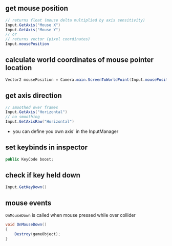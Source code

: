 ## get mouse position
```csharp
// returns float (mouse delta multiplied by axis sensitivity)
Input.GetAxis("Mouse X")
Input.GetAxis("Mouse Y")
// or
// returns vector (pixel coordinates)
Input.mousePosition
```

## calculate world coordinates of mouse pointer location
```csharp
Vector2 mousePosition = Camera.main.ScreenToWorldPoint(Input.mousePosition);
```

## get axis direction
```csharp
// smoothed over frames
Input.GetAxis("Horizontal")
// no smoothing
Input.GetAxisRaw("Horizontal")
```
- you can define you own axis' in the InputManager

## set keybinds in inspector
```csharp
public KeyCode boost;
```

## check if key held down
```csharp
Input.GetKeyDown()
```

## mouse events
`OnMouseDown` is called when mouse pressed while over collider
```csharp
void OnMouseDown()
{
	Destroy(gameObject);
}
```
